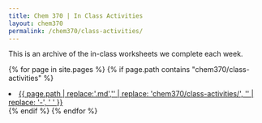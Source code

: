 ```yaml
---
title: Chem 370 | In Class Activities
layout: chem370
permalink: /chem370/class-activities/
---
```


This is an archive of the in-class worksheets we complete each week.


<!-- {% for file in site.static_files %}
  {% if file.path contains "chem370/class-activities" %}
   <li> <a href = "{{ site.baseurl }}{{ file.path }}">{{ file.path | replace:'.md','' | replace: '/chem370/class-activities/', '' | replace: '-', ' ' }}</a> </li>
  {% endif %}
{% endfor %} -->


{% for page in site.pages %}
  {% if page.path contains "chem370/class-activities" %}
   <li> <a href = "{{ site.baseurl }}/{{ page.path | replace:'.md','' }}">{{ page.path | replace:'.md','' | replace: 'chem370/class-activities/', '' | replace: '-', ' ' }}</a> </li>
  {% endif %}
{% endfor %}

